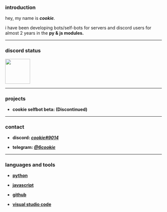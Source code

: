 ### introduction

hey, my name is <b><i>cookie</i></b>.

i have been developing bots/self-bots for servers and discord users for almost 2 years in the <b>py & js<b> modules.

---  
  
### discord status

<a href="https://discord.com/users/875421899017039903">
<img height="80px" src="https://discord.c99.nl/widget/theme-4/875421899017039903.png" />
</a>

---
  
### projects

- cookie selfbot beta: (Discontinued)

---  
  
### contact

- <b>discord:</b> <a href="https://discord.com/users/875421899017039903"><i>cookie#9014</i></a>

- <b>telegram:</b> <a href="https://telegram.me/6cookie"><i>@6cookie</i></a>

---  
  
### languages and tools
  
- <a href="https://www.python.org/">python</a>

- <a href="https://www.javascript.com/">javascript</a>
  
- <a href="https://github.com/">github</a>
  
- <a href="https://code.visualstudio.com/">visual studio code</a>
  
  
